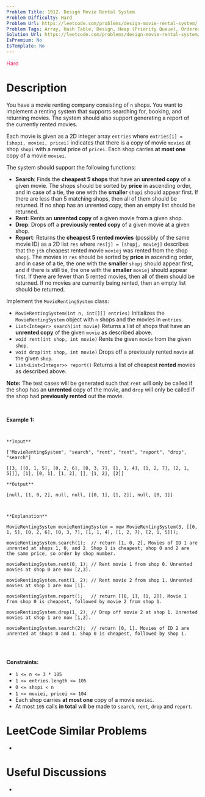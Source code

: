 ```yaml
---
Problem Title: 1912. Design Movie Rental System
Problem Difficulty: Hard
Problem Url: https://leetcode.com/problems/design-movie-rental-system/
Problem Tags: Array, Hash Table, Design, Heap (Priority Queue), Ordered Set
Solution Url: https://leetcode.com/problems/design-movie-rental-system/solution/
IsPremium: No
IsTemplate: No
---
```


<span style="color: rgb(233, 30, 99);">Hard</span>

# Description

You have a movie renting company consisting of `n` shops. You want to implement a renting system that supports searching for, booking, and returning movies. The system should also support generating a report of the currently rented movies.


Each movie is given as a 2D integer array `entries` where `entries[i] = [shopi, moviei, pricei]` indicates that there is a copy of movie `moviei` at shop `shopi` with a rental price of `pricei`. Each shop carries **at most one** copy of a movie `moviei`.


The system should support the following functions:


* **Search**: Finds the **cheapest 5 shops** that have an **unrented copy** of a given movie. The shops should be sorted by **price** in ascending order, and in case of a tie, the one with the **smaller** `shopi` should appear first. If there are less than 5 matching shops, then all of them should be returned. If no shop has an unrented copy, then an empty list should be returned.
* **Rent**: Rents an **unrented copy** of a given movie from a given shop.
* **Drop**: Drops off a **previously rented copy** of a given movie at a given shop.
* **Report**: Returns the **cheapest 5 rented movies** (possibly of the same movie ID) as a 2D list `res` where `res[j] = [shopj, moviej]` describes that the `jth` cheapest rented movie `moviej` was rented from the shop `shopj`. The movies in `res` should be sorted by **price** in ascending order, and in case of a tie, the one with the **smaller** `shopj` should appear first, and if there is still tie, the one with the **smaller** `moviej` should appear first. If there are fewer than 5 rented movies, then all of them should be returned. If no movies are currently being rented, then an empty list should be returned.


Implement the `MovieRentingSystem` class:


* `MovieRentingSystem(int n, int[][] entries)` Initializes the `MovieRentingSystem` object with `n` shops and the movies in `entries`.
* `List<Integer> search(int movie)` Returns a list of shops that have an **unrented copy** of the given `movie` as described above.
* `void rent(int shop, int movie)` Rents the given `movie` from the given `shop`.
* `void drop(int shop, int movie)` Drops off a previously rented `movie` at the given `shop`.
* `List<List<Integer>> report()` Returns a list of cheapest **rented** movies as described above.


**Note:** The test cases will be generated such that `rent` will only be called if the shop has an **unrented** copy of the movie, and `drop` will only be called if the shop had **previously rented** out the movie.


 


**Example 1:**



```

**Input**
["MovieRentingSystem", "search", "rent", "rent", "report", "drop", "search"]
[[3, [[0, 1, 5], [0, 2, 6], [0, 3, 7], [1, 1, 4], [1, 2, 7], [2, 1, 5]]], [1], [0, 1], [1, 2], [], [1, 2], [2]]
**Output**
[null, [1, 0, 2], null, null, [[0, 1], [1, 2]], null, [0, 1]]

**Explanation**
MovieRentingSystem movieRentingSystem = new MovieRentingSystem(3, [[0, 1, 5], [0, 2, 6], [0, 3, 7], [1, 1, 4], [1, 2, 7], [2, 1, 5]]);
movieRentingSystem.search(1);  // return [1, 0, 2], Movies of ID 1 are unrented at shops 1, 0, and 2. Shop 1 is cheapest; shop 0 and 2 are the same price, so order by shop number.
movieRentingSystem.rent(0, 1); // Rent movie 1 from shop 0. Unrented movies at shop 0 are now [2,3].
movieRentingSystem.rent(1, 2); // Rent movie 2 from shop 1. Unrented movies at shop 1 are now [1].
movieRentingSystem.report();   // return [[0, 1], [1, 2]]. Movie 1 from shop 0 is cheapest, followed by movie 2 from shop 1.
movieRentingSystem.drop(1, 2); // Drop off movie 2 at shop 1. Unrented movies at shop 1 are now [1,2].
movieRentingSystem.search(2);  // return [0, 1]. Movies of ID 2 are unrented at shops 0 and 1. Shop 0 is cheapest, followed by shop 1.

```

 


**Constraints:**


* `1 <= n <= 3 * 105`
* `1 <= entries.length <= 105`
* `0 <= shopi < n`
* `1 <= moviei, pricei <= 104`
* Each shop carries **at most one** copy of a movie `moviei`.
* At most `105` calls **in total** will be made to `search`, `rent`, `drop` and `report`.


# LeetCode Similar Problems

- []()

# Useful Discussions

- []()
